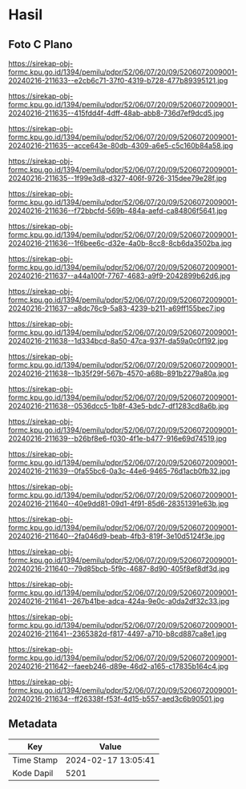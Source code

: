 # Hasil

## Foto C Plano

https://sirekap-obj-formc.kpu.go.id/1394/pemilu/pdpr/52/06/07/20/09/5206072009001-20240216-211633--e2cb6c71-37f0-4319-b728-477b89395121.jpg

https://sirekap-obj-formc.kpu.go.id/1394/pemilu/pdpr/52/06/07/20/09/5206072009001-20240216-211635--415fdd4f-4dff-48ab-abb8-736d7ef9dcd5.jpg

https://sirekap-obj-formc.kpu.go.id/1394/pemilu/pdpr/52/06/07/20/09/5206072009001-20240216-211635--acce643e-80db-4309-a6e5-c5c160b84a58.jpg

https://sirekap-obj-formc.kpu.go.id/1394/pemilu/pdpr/52/06/07/20/09/5206072009001-20240216-211635--1f99e3d8-d327-406f-9726-315dee79e28f.jpg

https://sirekap-obj-formc.kpu.go.id/1394/pemilu/pdpr/52/06/07/20/09/5206072009001-20240216-211636--f72bbcfd-569b-484a-aefd-ca84806f5641.jpg

https://sirekap-obj-formc.kpu.go.id/1394/pemilu/pdpr/52/06/07/20/09/5206072009001-20240216-211636--1f6bee6c-d32e-4a0b-8cc8-8cb6da3502ba.jpg

https://sirekap-obj-formc.kpu.go.id/1394/pemilu/pdpr/52/06/07/20/09/5206072009001-20240216-211637--a44a100f-7767-4683-a9f9-2042899b62d6.jpg

https://sirekap-obj-formc.kpu.go.id/1394/pemilu/pdpr/52/06/07/20/09/5206072009001-20240216-211637--a8dc76c9-5a83-4239-b211-a69ff155bec7.jpg

https://sirekap-obj-formc.kpu.go.id/1394/pemilu/pdpr/52/06/07/20/09/5206072009001-20240216-211638--1d334bcd-8a50-47ca-937f-da59a0c0f192.jpg

https://sirekap-obj-formc.kpu.go.id/1394/pemilu/pdpr/52/06/07/20/09/5206072009001-20240216-211638--1b35f29f-567b-4570-a68b-891b2279a80a.jpg

https://sirekap-obj-formc.kpu.go.id/1394/pemilu/pdpr/52/06/07/20/09/5206072009001-20240216-211638--0536dcc5-1b8f-43e5-bdc7-df1283cd8a6b.jpg

https://sirekap-obj-formc.kpu.go.id/1394/pemilu/pdpr/52/06/07/20/09/5206072009001-20240216-211639--b26bf8e6-f030-4f1e-b477-916e69d74519.jpg

https://sirekap-obj-formc.kpu.go.id/1394/pemilu/pdpr/52/06/07/20/09/5206072009001-20240216-211639--0fa55bc6-0a3c-44e6-9465-76d1acb0fb32.jpg

https://sirekap-obj-formc.kpu.go.id/1394/pemilu/pdpr/52/06/07/20/09/5206072009001-20240216-211640--40e9dd81-09d1-4f91-85d6-28351391e63b.jpg

https://sirekap-obj-formc.kpu.go.id/1394/pemilu/pdpr/52/06/07/20/09/5206072009001-20240216-211640--2fa046d9-beab-4fb3-819f-3e10d5124f3e.jpg

https://sirekap-obj-formc.kpu.go.id/1394/pemilu/pdpr/52/06/07/20/09/5206072009001-20240216-211640--79d85bcb-5f9c-4687-8d90-405f8ef8df3d.jpg

https://sirekap-obj-formc.kpu.go.id/1394/pemilu/pdpr/52/06/07/20/09/5206072009001-20240216-211641--267b41be-adca-424a-9e0c-a0da2df32c33.jpg

https://sirekap-obj-formc.kpu.go.id/1394/pemilu/pdpr/52/06/07/20/09/5206072009001-20240216-211641--2365382d-f817-4497-a710-b8cd887ca8e1.jpg

https://sirekap-obj-formc.kpu.go.id/1394/pemilu/pdpr/52/06/07/20/09/5206072009001-20240216-211642--faeeb246-d89e-46d2-a165-c17835b164c4.jpg

https://sirekap-obj-formc.kpu.go.id/1394/pemilu/pdpr/52/06/07/20/09/5206072009001-20240216-211634--ff26338f-f53f-4d15-b557-aed3c6b90501.jpg


## Metadata

| Key        | Value               |
| ---------- | ------------------- |
| Time Stamp | 2024-02-17 13:05:41 |
| Kode Dapil | 5201                |



